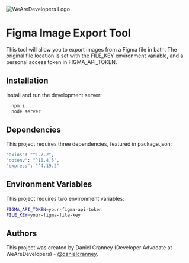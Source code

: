![WeAreDevelopers Logo](https://careers.recruiteecdn.com/image/upload/q_auto,f_auto,w_400,c_limit/production/images/A5xK/fbNWuS0fl4_2.png)

# Figma Image Export Tool

This tool will allow you to export images from a Figma file in bath.
The original file location is set with the FILE_KEY environment variable, and a personal access token in FIGMA_API_TOKEN.

## Installation

Install and run the development server:

```bash
  npm i
  node server
```

## Dependencies

This project requires three dependencies, featured in package.json:

```bash
"axios": "^1.7.2",
"dotenv": "^16.4.5",
"express": "^4.19.2"
```

## Environment Variables

This project requires two environment variables:

```bash
FIGMA_API_TOKEN=your-figma-api-token
FILE_KEY=your-figma-file-key
```

## Authors

This project was created by Daniel Cranney (Developer Advocate at WeAreDevelopers) - [@danielcranney](https://www.github.com/danielcranney).
